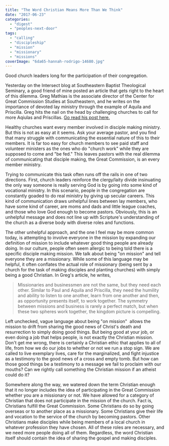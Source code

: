 ```yaml
---
title: "The Word Christian Means More Than We Think"
date: "2017-06-23"
categories: 
  - "digest"
  - "peoples-next-door"
tags: 
  - "calling"
  - "discipleship"
  - "mission"
  - "missionary"
  - "missions"
coverImage: "6da65-hannah-rodrigo-14680.jpg"
---
```


Good church leaders long for the participation of their congregation.

Yesterday on the Intersect blog at Southeastern Baptist Theological Seminary, a good friend of mine posted an article that gets right to the heart of this dilemma. Greg Mathias is the associate director of the Center for Great Commission Studies at Southeastern, and he writes on the importance of devoted lay ministry through the example of Aquila and Priscilla. Greg hits the nail on the head by challenging churches to call for more Aqiulas and Priscillas. [Go read his post here.](http://intersectproject.org/faith-and-work/need-aquilas-priscillas/)

Healthy churches want every member involved in disciple making ministry. But this is not as easy at it seems. Ask your average pastor, and you find that many struggle with communicating the essential nature of this to their members. It is far too easy for church members to see paid staff and volunteer ministers as the ones who do "church work" while they are supposed to come and "be fed." This leaves pastors with the real dilemma of communicating that disciple making, the Great Commission, is an every member ministry.

Trying to communicate this task often runs off the rails in one of two directions. First, church leaders reinforce the clergy/laity divide insinuating the only way someone is really serving God is by going into some kind of vocational ministry. In this scenario, people in the congregation are constantly goaded to do real ministry by giving up secular careers. This kind of communication draws unhelpful lines between lay members, who have some kind of career, are moms and dads and little league coaches, and those who love God enough to become pastors. Obviously, this is an unhelpful message and does not line up with Scripture's understanding of the church as a diverse body with diverse roles and functions.

The other unhelpful approach, and the one I feel may be more common today, is attempting to involve everyone in the mission by expanding our definition of mission to include whatever good thing people are already doing. In our culture, people often seem allergic to being told there is a specific disciple making mission. We talk about being "on mission" and tell everyone they are a missionary. While some of this language may be helpful, it often conflates the actual role of missionary (being sent by a church for the task of making disciples and planting churches) with simply being a good Christian. In Greg's article, he writes,

> Missionaries and businessmen are not the same, but they need each other. Similar to Paul and Aquila and Priscilla, they need the humility and ability to listen to one another, learn from one another and then, as opportunity presents itself, to work together. The symmetry between missions and business is rarely a perfect match, but when these two spheres work together, the kingdom picture is compelling.

Left unchecked, vague language about being "on mission"  allows the mission to drift from sharing the good news of Christ's death and resurrection to simply doing good things. But being good at your job, or even doing a job that helps people, is not exactly the Christian mission. Don't get me wrong, there is certainly a Christian ethic that applies to all of life, from how we do our jobs to whether or not we run a stop sign. We are called to live exemplary lives, care for the marginalized, and fight injustice as a testimony to the good news of a cross and empty tomb. But how can those good things be a testimony to a message we fail to proclaim with our mouths? Can we rightly call something the Christian mission if an atheist could do it?

Somewhere along the way, we watered down the term Christian enough that it no longer includes the idea of participating in the Great Commission whether you are a missionary or not. We have allowed for a category of Christian that does not participate in the mission of the church. Fact is, Christians fulfill the Great Commission. Some Christians do so by going overseas or to another place as a missionary. Some Christians give their life and vocation to the service of the church by becoming pastors. Other Christians make disciples while being members of a local church in whatever profession they have chosen. All of these roles are necessary, and we need more people doing all of them. Regardless, the word Christian itself should contain the idea of sharing the gospel and making disciples.
